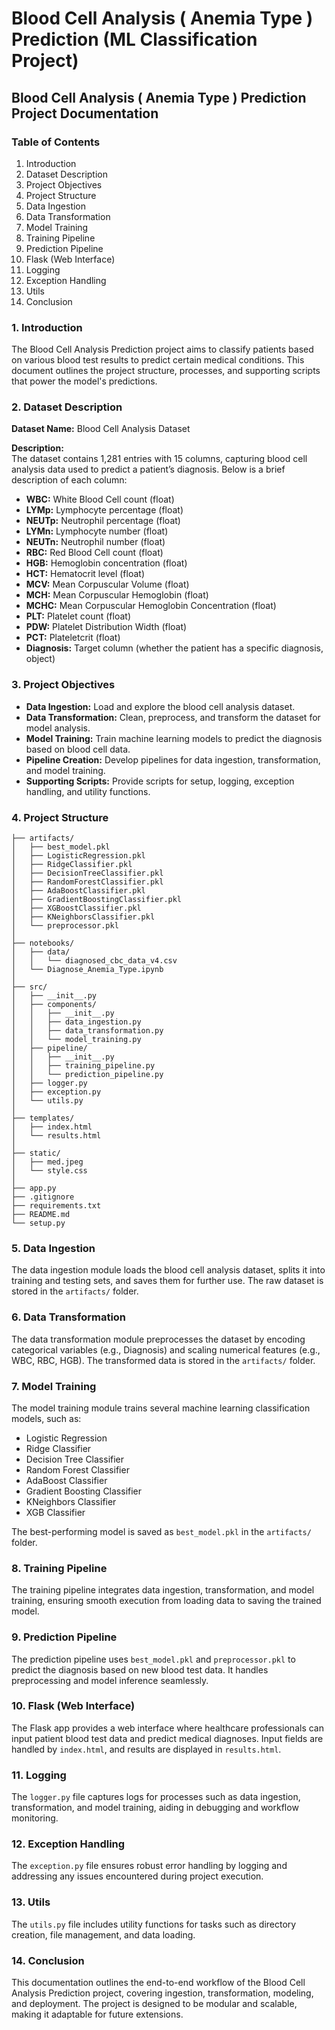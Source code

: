 # Blood Cell Analysis ( Anemia Type ) Prediction (ML Classification Project)

## Blood Cell Analysis ( Anemia Type ) Prediction Project Documentation

### Table of Contents
1. Introduction  
2. Dataset Description  
3. Project Objectives  
4. Project Structure  
5. Data Ingestion  
6. Data Transformation  
7. Model Training  
8. Training Pipeline  
9. Prediction Pipeline  
10. Flask (Web Interface)  
11. Logging  
12. Exception Handling  
13. Utils  
14. Conclusion  

### 1. Introduction  
The Blood Cell Analysis Prediction project aims to classify patients based on various blood test results to predict certain medical conditions. This document outlines the project structure, processes, and supporting scripts that power the model's predictions.

### 2. Dataset Description  
**Dataset Name:** Blood Cell Analysis Dataset  

**Description:**  
The dataset contains 1,281 entries with 15 columns, capturing blood cell analysis data used to predict a patient’s diagnosis. Below is a brief description of each column:

- **WBC:** White Blood Cell count (float)
- **LYMp:** Lymphocyte percentage (float)
- **NEUTp:** Neutrophil percentage (float)
- **LYMn:** Lymphocyte number (float)
- **NEUTn:** Neutrophil number (float)
- **RBC:** Red Blood Cell count (float)
- **HGB:** Hemoglobin concentration (float)
- **HCT:** Hematocrit level (float)
- **MCV:** Mean Corpuscular Volume (float)
- **MCH:** Mean Corpuscular Hemoglobin (float)
- **MCHC:** Mean Corpuscular Hemoglobin Concentration (float)
- **PLT:** Platelet count (float)
- **PDW:** Platelet Distribution Width (float)
- **PCT:** Plateletcrit (float)
- **Diagnosis:** Target column (whether the patient has a specific diagnosis, object)

### 3. Project Objectives  
- **Data Ingestion:** Load and explore the blood cell analysis dataset.
- **Data Transformation:** Clean, preprocess, and transform the dataset for model analysis.
- **Model Training:** Train machine learning models to predict the diagnosis based on blood cell data.
- **Pipeline Creation:** Develop pipelines for data ingestion, transformation, and model training.
- **Supporting Scripts:** Provide scripts for setup, logging, exception handling, and utility functions.

### 4. Project Structure  
```
├── artifacts/
│   ├── best_model.pkl
│   ├── LogisticRegression.pkl
│   ├── RidgeClassifier.pkl
│   ├── DecisionTreeClassifier.pkl
│   ├── RandomForestClassifier.pkl
│   ├── AdaBoostClassifier.pkl
│   ├── GradientBoostingClassifier.pkl
│   ├── XGBoostClassifier.pkl
│   ├── KNeighborsClassifier.pkl
│   └── preprocessor.pkl
│
├── notebooks/
│   ├── data/
│   │   └── diagnosed_cbc_data_v4.csv
│   └── Diagnose_Anemia_Type.ipynb
│
├── src/
│   ├── __init__.py
│   ├── components/
│   │   ├── __init__.py
│   │   ├── data_ingestion.py
│   │   ├── data_transformation.py
│   │   └── model_training.py
│   ├── pipeline/
│   │   ├── __init__.py
│   │   ├── training_pipeline.py
│   │   └── prediction_pipeline.py
│   ├── logger.py
│   ├── exception.py
│   └── utils.py
│
├── templates/
│   ├── index.html
│   └── results.html
│
├── static/
│   ├── med.jpeg
│   └── style.css
│
├── app.py
├── .gitignore
├── requirements.txt
├── README.md
└── setup.py
```

### 5. Data Ingestion  
The data ingestion module loads the blood cell analysis dataset, splits it into training and testing sets, and saves them for further use. The raw dataset is stored in the `artifacts/` folder.

### 6. Data Transformation  
The data transformation module preprocesses the dataset by encoding categorical variables (e.g., Diagnosis) and scaling numerical features (e.g., WBC, RBC, HGB). The transformed data is stored in the `artifacts/` folder.

### 7. Model Training  
The model training module trains several machine learning classification models, such as:

- Logistic Regression
- Ridge Classifier
- Decision Tree Classifier
- Random Forest Classifier
- AdaBoost Classifier
- Gradient Boosting Classifier
- KNeighbors Classifier
- XGB Classifier

The best-performing model is saved as `best_model.pkl` in the `artifacts/` folder.

### 8. Training Pipeline  
The training pipeline integrates data ingestion, transformation, and model training, ensuring smooth execution from loading data to saving the trained model.

### 9. Prediction Pipeline  
The prediction pipeline uses `best_model.pkl` and `preprocessor.pkl` to predict the diagnosis based on new blood test data. It handles preprocessing and model inference seamlessly.

### 10. Flask (Web Interface)  
The Flask app provides a web interface where healthcare professionals can input patient blood test data and predict medical diagnoses. Input fields are handled by `index.html`, and results are displayed in `results.html`.

### 11. Logging  
The `logger.py` file captures logs for processes such as data ingestion, transformation, and model training, aiding in debugging and workflow monitoring.

### 12. Exception Handling  
The `exception.py` file ensures robust error handling by logging and addressing any issues encountered during project execution.

### 13. Utils  
The `utils.py` file includes utility functions for tasks such as directory creation, file management, and data loading.

### 14. Conclusion  
This documentation outlines the end-to-end workflow of the Blood Cell Analysis Prediction project, covering ingestion, transformation, modeling, and deployment. The project is designed to be modular and scalable, making it adaptable for future extensions.

